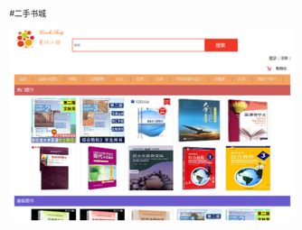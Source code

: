 #二手书城

![image](https://github.com/ChenLaiHong/bookShop/blob/master/web/previewImg/20180415205858.png)
